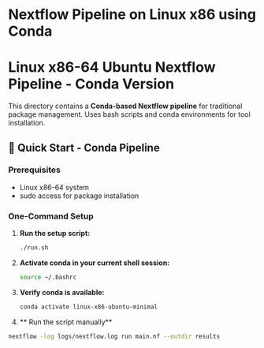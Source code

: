# Nextflow Pipeline on Linux x86 using Conda

# Linux x86-64 Ubuntu Nextflow Pipeline - Conda Version

This directory contains a **Conda-based Nextflow pipeline** for traditional package management. Uses bash scripts and conda environments for tool installation.

## 🚀 Quick Start - Conda Pipeline

### Prerequisites

- Linux x86-64 system
- sudo access for package installation

### One-Command Setup

1. **Run the setup script:**

   ```bash
   ./run.sh
   ```

2. **Activate conda in your current shell session:**

   ```bash
   source ~/.bashrc
   ```

3. **Verify conda is available:**

   ```bash
   conda activate linux-x86-ubuntu-minimal
   ```

4. ** Run the script manually**

```bash
nextflow -log logs/nextflow.log run main.nf --outdir results
```
